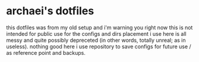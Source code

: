 # archaei's dotfiles
this dotfiles was from my old setup and i'm warning you right now this is not intended for public use for the configs and dirs placement i use here is all messy and quite possibly depreceted (in other words, totally unreal; as in useless). nothing good here i use repository to save configs for future use / as reference point and backups. 
